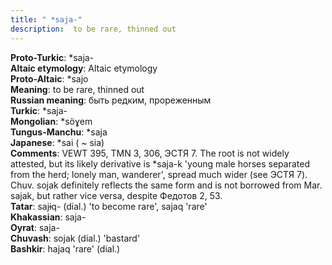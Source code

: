 ```yaml
---
title: " *saja-"
description:  to be rare, thinned out
---
```


<strong>Proto-Turkic</strong>:  *saja-<br>
<strong>Altaic etymology</strong>:  Altaic etymology<br>
<strong> Proto-Altaic</strong>:  *sajo<br>
<strong>Meaning</strong>:  to be rare, thinned out<br>
<strong>Russian meaning</strong>:  быть редким, прореженным<br>
<strong>Turkic</strong>:  *saja-<br>
<strong>Mongolian</strong>:  *söɣem<br>
<strong>Tungus-Manchu</strong>:  *saja<br>
<strong>Japanese</strong>:  *sai ( ~ sia)<br>
<strong>Comments</strong>:  VEWT 395, TMN 3, 306, ЭСТЯ 7. The root is not widely attested, but its likely derivative is *saja-k 'young male horses separated from the herd; lonely man, wanderer', spread much wider (see ЭСТЯ 7). Chuv. sojak definitely reflects the same form and is not borrowed from Mar. sajak, but rather vice versa, despite Федотов 2, 53.<br>
<strong>Tatar</strong>:  sajɨq- (dial.) 'to become rare', sajaq 'rare'<br>
<strong>Khakassian</strong>:  saja-<br>
<strong>Oyrat</strong>:  saja-<br>
<strong>Chuvash</strong>:  sojak (dial.) 'bastard'<br>
<strong>Bashkir</strong>:  hajaq 'rare' (dial.)<br>


